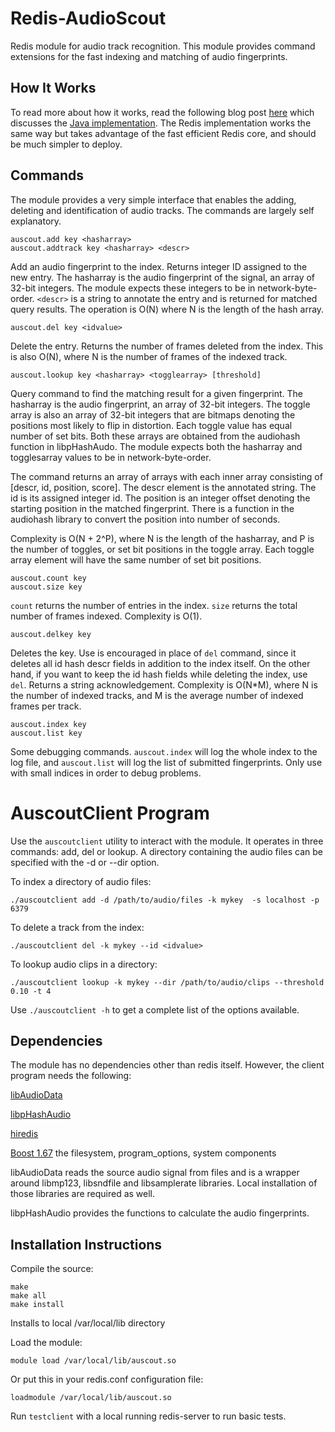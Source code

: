 # Redis-AudioScout

Redis module for audio track recognition.  This module provides command
extensions for the fast indexing and matching of audio fingerprints.

## How It Works

To read more about how it works, read the following blog post
[here](htts://starkdg.github.io/posts/audioscout) which discusses the
[Java implementation](https://github.com/starkdg/JAudioScout).
The Redis implementation works the same way but takes advantage of
the fast efficient Redis core, and should be much simpler to deploy.

## Commands

The module provides a very simple interface that enables the adding,
deleting and identification of audio tracks.  The commands are
largely self explanatory.

```
auscout.add key <hasharray>
auscout.addtrack key <hasharray> <descr>
```

Add an audio fingerprint to the index. Returns integer ID assigned
to the new entry.  The hasharray is the audio fingerprint of the
signal, an array of 32-bit integers.  The module expects these
integers to be in network-byte-order.  `<descr>` is a string to
annotate the entry and is returned for matched query results.
The operation is O(N) where N is the length of the hash array.

```
auscout.del key <idvalue>
```

Delete the entry.  Returns the number of frames deleted from the index.
This is also O(N), where N is the number of frames of the indexed track.  

```
auscout.lookup key <hasharray> <togglearray> [threshold]
```

Query command to find the matching result for a given fingerprint.
The hasharray is the audio fingerprint, an array of 32-bit integers.
The toggle array is also an array of 32-bit integers that are bitmaps
denoting the  positions most likely to flip in distortion. Each toggle
value has equal number of set bits. Both these arrays are obtained from
the audiohash function in libpHashAudo.  The module expects both the
hasharray and togglesarray values to be in network-byte-order.

The command returns an array of arrays with each inner array consisting of
[descr, id, position, score].  The descr element is the annotated string.
The id is its assigned integer id.  The position is an integer offset denoting
the starting position in the matched fingerprint.  There is a function in the
audiohash library to convert the position into number of seconds.

Complexity is O(N + 2^P), where N is the length of the hasharray, and P is
the number of toggles, or set bit positions in the toggle array.  Each toggle
array element will have the same number of set bit positions.

```
auscout.count key
auscout.size key
```

`count` returns the number of entries in the index. `size` returns the total
number of frames indexed.  Complexity is O(1).

```
auscout.delkey key
```

Deletes the key.  Use is encouraged in place of `del` command, since it deletes all
id hash descr fields in addition to the index itself.  On the other hand, if you want
to keep the id hash fields while deleting the index, use `del`.  Returns a string
acknowledgement.  Complexity is O(N*M), where N is the number of indexed tracks,
and M is the average number of indexed frames per track. 


```
auscout.index key
auscout.list key

```

Some debugging commands.  `auscout.index` will log the whole index to the log file,
and `auscout.list` will log the list of submitted fingerprints. Only use with small
indices in order to debug problems.


# AuscoutClient Program

Use the `auscoutclient` utility to interact with the module. It
operates in three commands: add, del or lookup.  A directory containing the audio
files can be specified with the -d or --dir option. 


To index a directory of audio files:

```
./auscoutclient add -d /path/to/audio/files -k mykey  -s localhost -p 6379
```

To delete a track from the index:

```
./auscoutclient del -k mykey --id <idvalue> 
```

To lookup audio clips in a directory:

```
./auscoutclient lookup -k mykey --dir /path/to/audio/clips --threshold 0.10 -t 4
```

Use `./auscoutclient -h` to get a complete list of the options available.


## Dependencies

The module has no dependencies other than redis itself.  However, the client
program needs the following:

[libAudioData](https://github.com/starkdg/libAudioData)

[libpHashAudio](https://github.com/starkdg/libpHashAudio)

[hiredis](https://github.com/redis/hiredis)

[Boost 1.67](https://www.boost.org/) the filesystem, program_options, system components

libAudioData reads the source audio signal from files and is a wrapper around libmp123,
libsndfile and libsamplerate libraries.  Local installation of those libraries
are required as well.  

libpHashAudio provides the functions to calculate the audio fingerprints.

## Installation Instructions

Compile the source:


```
make
make all
make install
```

Installs to local /var/local/lib directory

Load the module:

```
module load /var/local/lib/auscout.so
```

Or put this in your redis.conf configuration file:

```
loadmodule /var/local/lib/auscout.so
```

Run `testclient` with a local running redis-server to run basic tests.


